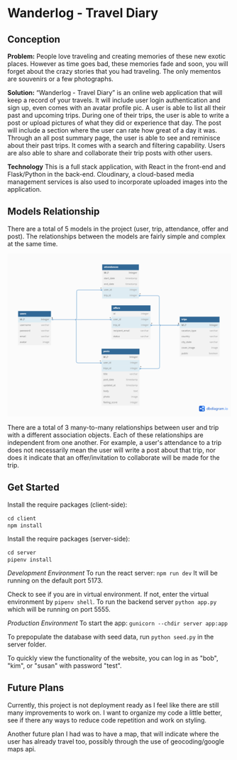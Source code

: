 # Wanderlog - Travel Diary 

## Conception
**Problem:** People love traveling and creating memories of these new exotic places. However as time goes bad, these memories fade and soon, you will forget about the crazy stories that you had traveling. The only mementos are souvenirs or a few photographs.

**Solution:** “Wanderlog - Travel Diary” is an online web application that will keep a record of your travels. It will include user login authentication and sign up, even comes with an avatar profile pic. A user is able to list all their past and upcoming trips. During one of their trips, the user is able to write a post or upload pictures of what they did or experience that day. The post will include a section where the user can rate how great of a day it was. Through an all post summary page, the user is able to see and reminisce about their past trips. It comes with a search and filtering capability. Users are also able to share and collaborate their trip posts with other users.

**Technology** This is a full stack application, with React in the front-end and Flask/Python in the back-end. Cloudinary, a cloud-based media management services is also used to incorporate uploaded images into the application.

## Models Relationship
There are a total of 5 models in the project (user, trip, attendance, offer and post). The relationships between the models are fairly simple and complex at the same time. 

![model](./server/travel%20diary%202%20(1).png)

There are a total of 3 many-to-many relationships between user and trip with a different association objects. Each of these relationships are independent from one another. For example, a user's attendance to a trip does not necessarily mean the user will write a post about that trip, nor does it indicate that an offer/invitation to collaborate will be made for the trip.

## Get Started

Install the require packages (client-side):
```
cd client
npm install
```
Install the require packages (server-side):
```
cd server
pipenv install
```
*Development Environment*
To run the react server: `npm run dev` 
It will be running on the default port 5173.

Check to see if you are in virtual environment. If not, enter the virtual environment by `pipenv shell`. To run the backend server `python app.py` which will be running on port 5555.

*Production Environment*
To start the app: `gunicorn --chdir server app:app`

To prepopulate the database with seed data, run `python seed.py` in the server folder.

To quickly view the functionality of the website, you can log in as "bob", "kim", or "susan" with password "test".

## Future Plans
Currently, this project is not deployment ready as I feel like there are still many improvements to work on. I want to organize my code a little better, see if there any ways to reduce code repetition and work on styling. 

Another future plan I had was to have a map, that will indicate where the user has already travel too, possibly through the use of geocoding/google maps api. 


